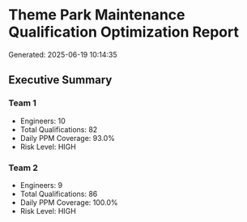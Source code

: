 # Theme Park Maintenance Qualification Optimization Report

Generated: 2025-06-19 10:14:35

## Executive Summary

### Team 1
- Engineers: 10
- Total Qualifications: 82
- Daily PPM Coverage: 93.0%
- Risk Level: HIGH

### Team 2
- Engineers: 9
- Total Qualifications: 86
- Daily PPM Coverage: 100.0%
- Risk Level: HIGH

